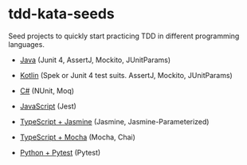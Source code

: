 # tdd-kata-seeds
Seed projects to quickly start practicing TDD in different programming languages.

- [Java](https://github.com/paucls/java-gradle-kata-seed)
 (Junit 4, AssertJ, Mockito, JUnitParams)

- [Kotlin](https://github.com/paucls/kotlin-spek-kata-seed)
 (Spek or Junit 4 test suits. AssertJ, Mockito, JUnitParams)

- [C#](/csharp-nunit)
 (NUnit, Moq)

- [JavaScript](/javascript-jest)
 (Jest)

- [TypeScript + Jasmine](/typescript-jasmine)
 (Jasmine, Jasmine-Parameterized)

- [TypeScript + Mocha](https://github.com/paucls/typescript-mocha-kata-seed)
 (Mocha, Chai)

- [Python + Pytest](/python-pytest)
(Pytest)
